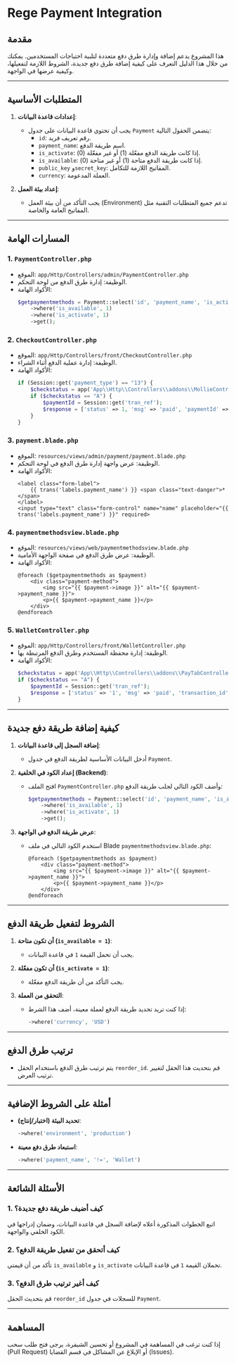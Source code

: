 # Rege Payment Integration

## مقدمة
هذا المشروع يدعم إضافة وإدارة طرق دفع متعددة لتلبية احتياجات المستخدمين. يمكنك من خلال هذا الدليل التعرف على كيفية إضافة طرق دفع جديدة، الشروط اللازمة لتفعيلها، وكيفية عرضها في الواجهة.

---

## المتطلبات الأساسية
1. **إعدادات قاعدة البيانات**:
   - يجب أن تحتوي قاعدة البيانات على جدول `Payment` يتضمن الحقول التالية:
     - `id`: رقم تعريف فريد.
     - `payment_name`: اسم طريقة الدفع.
     - `is_activate`: إذا كانت طريقة الدفع مفعّلة (1) أو غير مفعّلة (0).
     - `is_available`: إذا كانت طريقة الدفع متاحة (1) أو غير متاحة (0).
     - `public_key` و`secret_key`: المفاتيح اللازمة للتكامل.
     - `currency`: العملة المدعومة.

2. **إعداد بيئة العمل**:
   - يجب التأكد من أن بيئة العمل (Environment) تدعم جميع المتطلبات التقنية مثل المفاتيح العامة والخاصة.

---

## المسارات الهامة

### 1. **`PaymentController.php`**
   - الموقع: `app/Http/Controllers/admin/PaymentController.php`
   - الوظيفة: إدارة طرق الدفع من لوحة التحكم.
   - الأكواد الهامة:
     ```php
     $getpaymentmethods = Payment::select('id', 'payment_name', 'is_activate', 'is_available')
         ->where('is_available', 1)
         ->where('is_activate', 1)
         ->get();
     ```

### 2. **`CheckoutController.php`**
   - الموقع: `app/Http/Controllers/front/CheckoutController.php`
   - الوظيفة: إدارة عملية الدفع أثناء الشراء.
   - الأكواد الهامة:
     ```php
     if (Session::get('payment_type') == "13") {
         $checkstatus = app('App\\Http\\Controllers\\addons\\MollieController')->checkpaymentstatus(Session::get('tran_ref'));
         if ($checkstatus == "A") {
             $paymentId = Session::get('tran_ref');
             $response = ['status' => 1, 'msg' => 'paid', 'paymentId' => $paymentId];
         }
     }
     ```

### 3. **`payment.blade.php`**
   - الموقع: `resources/views/admin/payment/payment.blade.php`
   - الوظيفة: عرض واجهة إدارة طرق الدفع في لوحة التحكم.
   - الأكواد الهامة:
     ```blade
     <label class="form-label">
         {{ trans('labels.payment_name') }} <span class="text-danger">*</span> 
     </label>
     <input type="text" class="form-control" name="name" placeholder="{{ trans('labels.payment_name') }}" required>
     ```

### 4. **`paymentmethodsview.blade.php`**
   - الموقع: `resources/views/web/paymentmethodsview.blade.php`
   - الوظيفة: عرض طرق الدفع في صفحة الواجهة الأمامية.
   - الأكواد الهامة:
     ```blade
     @foreach ($getpaymentmethods as $payment)
         <div class="payment-method">
             <img src="{{ $payment->image }}" alt="{{ $payment->payment_name }}">
             <p>{{ $payment->payment_name }}</p>
         </div>
     @endforeach
     ```

### 5. **`WalletController.php`**
   - الموقع: `app/Http/Controllers/front/WalletController.php`
   - الوظيفة: إدارة محفظة المستخدم وطرق الدفع المرتبطة بها.
   - الأكواد الهامة:
     ```php
     $checkstatus = app('App\\Http\\Controllers\\addons\\PayTabController')->checkpaymentstatus(Session::get('tran_ref'));
     if ($checkstatus == "A") {
         $paymentId = Session::get('tran_ref');
         $response = ['status' => '1', 'msg' => 'paid', 'transaction_id' => $paymentId];
     }
     ```

---

## كيفية إضافة طريقة دفع جديدة
1. **إضافة السجل إلى قاعدة البيانات**:
   - أدخل البيانات الأساسية لطريقة الدفع في جدول `Payment`.

2. **إعداد الكود في الخلفية (Backend)**:
   - افتح الملف `PaymentController.php` وأضف الكود التالي لجلب طريقة الدفع:
     ```php
     $getpaymentmethods = Payment::select('id', 'payment_name', 'is_activate', 'is_available')
         ->where('is_available', 1)
         ->where('is_activate', 1)
         ->get();
     ```

3. **عرض طريقة الدفع في الواجهة**:
   - استخدم الكود التالي في ملف Blade `paymentmethodsview.blade.php`:
     ```blade
     @foreach ($getpaymentmethods as $payment)
         <div class="payment-method">
             <img src="{{ $payment->image }}" alt="{{ $payment->payment_name }}">
             <p>{{ $payment->payment_name }}</p>
         </div>
     @endforeach
     ```

---

## الشروط لتفعيل طريقة الدفع
1. **أن تكون متاحة (`is_available = 1`)**:
   - يجب أن تحمل القيمة `1` في قاعدة البيانات.

2. **أن تكون مفعّلة (`is_activate = 1`)**:
   - يجب التأكد من أن طريقة الدفع مفعّلة.

3. **التحقق من العملة**:
   - إذا كنت تريد تحديد طريقة الدفع لعملة معينة، أضف هذا الشرط:
     ```php
     ->where('currency', 'USD')
     ```

---

## ترتيب طرق الدفع
- يتم ترتيب طرق الدفع باستخدام الحقل `reorder_id`. قم بتحديث هذا الحقل لتغيير ترتيب العرض.

---

## أمثلة على الشروط الإضافية
- **تحديد البيئة (اختبار/إنتاج)**:
  ```php
  ->where('environment', 'production')
  ```

- **استبعاد طرق دفع معينة**:
  ```php
  ->where('payment_name', '!=', 'Wallet')
  ```

---

## الأسئلة الشائعة
### 1. كيف أضيف طريقة دفع جديدة؟
اتبع الخطوات المذكورة أعلاه لإضافة السجل في قاعدة البيانات، وضمان إدراجها في الكود الخلفي والواجهة.

### 2. كيف أتحقق من تفعيل طريقة الدفع؟
تأكد من أن قيمتي `is_available` و `is_activate` تحملان القيمة `1` في قاعدة البيانات.

### 3. كيف أغير ترتيب طرق الدفع؟
قم بتحديث الحقل `reorder_id` للسجلات في جدول `Payment`.

---

## المساهمة
إذا كنت ترغب في المساهمة في المشروع أو تحسين الشيفرة، يرجى فتح طلب سحب (Pull Request) أو الإبلاغ عن المشاكل في قسم القضايا (Issues).

